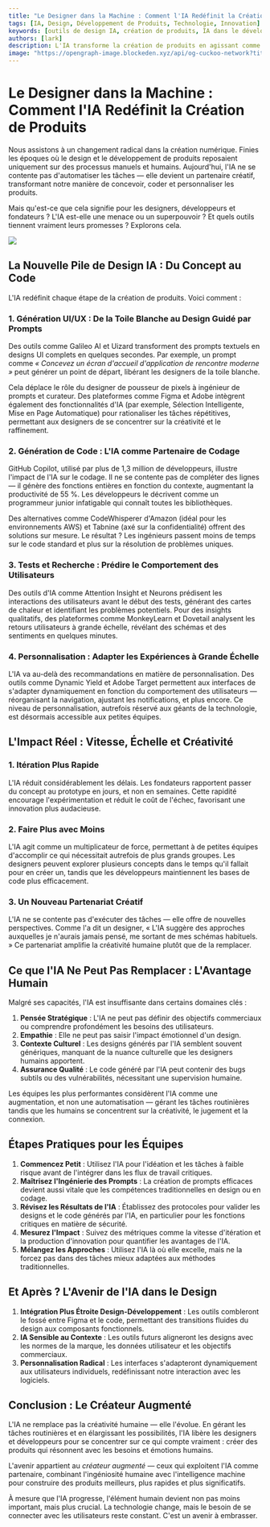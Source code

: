 ```yaml
---
title: "Le Designer dans la Machine : Comment l'IA Redéfinit la Création de Produits"
tags: [IA, Design, Développement de Produits, Technologie, Innovation]
keywords: [outils de design IA, création de produits, IA dans le développement, UI/UX, personnalisation IA]
authors: [lark]
description: L'IA transforme la création de produits en agissant comme un partenaire créatif dans le design et le développement. Découvrez comment des outils d'IA comme GitHub Copilot et Galileo AI redéfinissent le design UI/UX, la génération de code et la personnalisation, tout en améliorant la vitesse, l'échelle et la créativité dans le processus de création numérique.
image: "https://opengraph-image.blockeden.xyz/api/og-cuckoo-network?title=Le%20Designer%20dans%20la%20Machine%20%3A%20Comment%20l%27IA%20Red%C3%A9finit%20la%20Cr%C3%A9ation%20de%20Produits"
---
```


# Le Designer dans la Machine : Comment l'IA Redéfinit la Création de Produits

Nous assistons à un changement radical dans la création numérique. Finies les époques où le design et le développement de produits reposaient uniquement sur des processus manuels et humains. Aujourd'hui, l'IA ne se contente pas d'automatiser les tâches — elle devient un partenaire créatif, transformant notre manière de concevoir, coder et personnaliser les produits.

Mais qu'est-ce que cela signifie pour les designers, développeurs et fondateurs ? L'IA est-elle une menace ou un superpouvoir ? Et quels outils tiennent vraiment leurs promesses ? Explorons cela.

![](https://opengraph-image.blockeden.xyz/api/og-cuckoo-network?title=Le%20Designer%20dans%20la%20Machine%20%3A%20Comment%20l%27IA%20Red%C3%A9finit%20la%20Cr%C3%A9ation%20de%20Produits)

## La Nouvelle Pile de Design IA : Du Concept au Code

L'IA redéfinit chaque étape de la création de produits. Voici comment :

### 1. **Génération UI/UX : De la Toile Blanche au Design Guidé par Prompts**
Des outils comme Galileo AI et Uizard transforment des prompts textuels en designs UI complets en quelques secondes. Par exemple, un prompt comme *« Concevez un écran d'accueil d'application de rencontre moderne »* peut générer un point de départ, libérant les designers de la toile blanche.

Cela déplace le rôle du designer de pousseur de pixels à ingénieur de prompts et curateur. Des plateformes comme Figma et Adobe intègrent également des fonctionnalités d'IA (par exemple, Sélection Intelligente, Mise en Page Automatique) pour rationaliser les tâches répétitives, permettant aux designers de se concentrer sur la créativité et le raffinement.

### 2. **Génération de Code : L'IA comme Partenaire de Codage**
GitHub Copilot, utilisé par plus de 1,3 million de développeurs, illustre l'impact de l'IA sur le codage. Il ne se contente pas de compléter des lignes — il génère des fonctions entières en fonction du contexte, augmentant la productivité de 55 %. Les développeurs le décrivent comme un programmeur junior infatigable qui connaît toutes les bibliothèques.

Des alternatives comme CodeWhisperer d'Amazon (idéal pour les environnements AWS) et Tabnine (axé sur la confidentialité) offrent des solutions sur mesure. Le résultat ? Les ingénieurs passent moins de temps sur le code standard et plus sur la résolution de problèmes uniques.

### 3. **Tests et Recherche : Prédire le Comportement des Utilisateurs**
Des outils d'IA comme Attention Insight et Neurons prédisent les interactions des utilisateurs avant le début des tests, générant des cartes de chaleur et identifiant les problèmes potentiels. Pour des insights qualitatifs, des plateformes comme MonkeyLearn et Dovetail analysent les retours utilisateurs à grande échelle, révélant des schémas et des sentiments en quelques minutes.

### 4. **Personnalisation : Adapter les Expériences à Grande Échelle**
L'IA va au-delà des recommandations en matière de personnalisation. Des outils comme Dynamic Yield et Adobe Target permettent aux interfaces de s'adapter dynamiquement en fonction du comportement des utilisateurs — réorganisant la navigation, ajustant les notifications, et plus encore. Ce niveau de personnalisation, autrefois réservé aux géants de la technologie, est désormais accessible aux petites équipes.

## L'Impact Réel : Vitesse, Échelle et Créativité

### 1. **Itération Plus Rapide**
L'IA réduit considérablement les délais. Les fondateurs rapportent passer du concept au prototype en jours, et non en semaines. Cette rapidité encourage l'expérimentation et réduit le coût de l'échec, favorisant une innovation plus audacieuse.

### 2. **Faire Plus avec Moins**
L'IA agit comme un multiplicateur de force, permettant à de petites équipes d'accomplir ce qui nécessitait autrefois de plus grands groupes. Les designers peuvent explorer plusieurs concepts dans le temps qu'il fallait pour en créer un, tandis que les développeurs maintiennent les bases de code plus efficacement.

### 3. **Un Nouveau Partenariat Créatif**
L'IA ne se contente pas d'exécuter des tâches — elle offre de nouvelles perspectives. Comme l'a dit un designer, « L'IA suggère des approches auxquelles je n'aurais jamais pensé, me sortant de mes schémas habituels. » Ce partenariat amplifie la créativité humaine plutôt que de la remplacer.

## Ce que l'IA Ne Peut Pas Remplacer : L'Avantage Humain

Malgré ses capacités, l'IA est insuffisante dans certains domaines clés :
1. **Pensée Stratégique** : L'IA ne peut pas définir des objectifs commerciaux ou comprendre profondément les besoins des utilisateurs.
2. **Empathie** : Elle ne peut pas saisir l'impact émotionnel d'un design.
3. **Contexte Culturel** : Les designs générés par l'IA semblent souvent génériques, manquant de la nuance culturelle que les designers humains apportent.
4. **Assurance Qualité** : Le code généré par l'IA peut contenir des bugs subtils ou des vulnérabilités, nécessitant une supervision humaine.

Les équipes les plus performantes considèrent l'IA comme une augmentation, et non une automatisation — gérant les tâches routinières tandis que les humains se concentrent sur la créativité, le jugement et la connexion.

## Étapes Pratiques pour les Équipes

1. **Commencez Petit** : Utilisez l'IA pour l'idéation et les tâches à faible risque avant de l'intégrer dans les flux de travail critiques.
2. **Maîtrisez l'Ingénierie des Prompts** : La création de prompts efficaces devient aussi vitale que les compétences traditionnelles en design ou en codage.
3. **Révisez les Résultats de l'IA** : Établissez des protocoles pour valider les designs et le code générés par l'IA, en particulier pour les fonctions critiques en matière de sécurité.
4. **Mesurez l'Impact** : Suivez des métriques comme la vitesse d'itération et la production d'innovation pour quantifier les avantages de l'IA.
5. **Mélangez les Approches** : Utilisez l'IA là où elle excelle, mais ne la forcez pas dans des tâches mieux adaptées aux méthodes traditionnelles.

## Et Après ? L'Avenir de l'IA dans le Design

1. **Intégration Plus Étroite Design-Développement** : Les outils combleront le fossé entre Figma et le code, permettant des transitions fluides du design aux composants fonctionnels.
2. **IA Sensible au Contexte** : Les outils futurs aligneront les designs avec les normes de la marque, les données utilisateur et les objectifs commerciaux.
3. **Personnalisation Radical** : Les interfaces s'adapteront dynamiquement aux utilisateurs individuels, redéfinissant notre interaction avec les logiciels.

## Conclusion : Le Créateur Augmenté

L'IA ne remplace pas la créativité humaine — elle l'évolue. En gérant les tâches routinières et en élargissant les possibilités, l'IA libère les designers et développeurs pour se concentrer sur ce qui compte vraiment : créer des produits qui résonnent avec les besoins et émotions humains.

L'avenir appartient au *créateur augmenté* — ceux qui exploitent l'IA comme partenaire, combinant l'ingéniosité humaine avec l'intelligence machine pour construire des produits meilleurs, plus rapides et plus significatifs.

À mesure que l'IA progresse, l'élément humain devient non pas moins important, mais plus crucial. La technologie change, mais le besoin de se connecter avec les utilisateurs reste constant. C'est un avenir à embrasser.